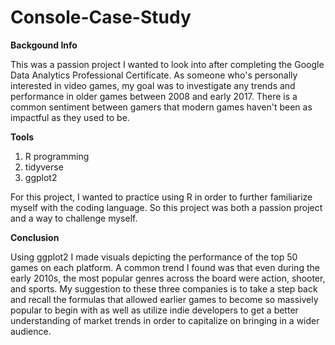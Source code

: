 # Console-Case-Study

**Backgound Info**

This was a passion project I wanted to look into after completing the Google Data Analytics Professional Certificate. As someone who's personally interested in video games, my goal was to investigate any trends and performance in older games between 2008 and early 2017. There is a common sentiment between gamers that modern games haven't been as impactful as they used to be. 

**Tools**

1. R programming
2. tidyverse
3. ggplot2
   
For this project, I wanted to practice using R in order to further familiarize myself with the coding language. So this project was both a passion project and a way to challenge myself. 

**Conclusion**

Using ggplot2 I made visuals depicting the performance of the top 50 games on each platform. A common trend I found was that even during the early 2010s, the most popular genres across the board were action, shooter, and sports. My suggestion to these three companies is to take a step back and recall the formulas that allowed earlier games to become so massively popular to begin with as well as utilize indie developers to get a better understanding of market trends in order to capitalize on bringing in a wider audience.
